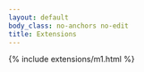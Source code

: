 ```yaml
---
layout: default
body_class: no-anchors no-edit
title: Extensions
---
```


{% include extensions/m1.html %}
